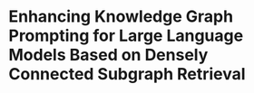 # Enhancing Knowledge Graph Prompting for Large Language Models Based on Densely Connected Subgraph Retrieval
